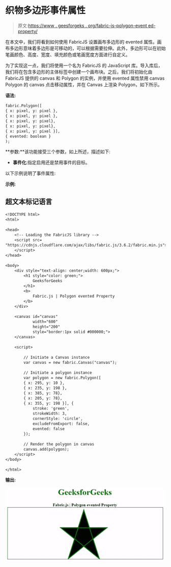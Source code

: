 # 织物多边形事件属性

> 原文:[https://www . geesforgeks . org/fabric-js-polygon-event ed-property/](https://www.geeksforgeeks.org/fabric-js-polygon-evented-property/)

在本文中，我们将看到如何使用 FabricJS 设置画布多边形的 evented 属性。画布多边形意味着多边形是可移动的，可以根据需要拉伸。此外，多边形可以在初始笔画颜色、高度、宽度、填充颜色或笔画宽度方面进行自定义。

为了实现这一点，我们将使用一个名为 FabricJS 的 JavaScript 库。导入库后，我们将在包含多边形的主体标签中创建一个画布块。之后，我们将初始化由 FabricJS 提供的 canvas 和 Polygon 的实例，并使用 evented 属性禁用 canvas Polygon 的 canvas 点击移动属性，并在 Canvas 上渲染 Polygon，如下所示。

**语法:**

```
fabric.Polygon([
{ x: pixel, y: pixel },
{ x: pixel, y: pixel },
{ x: pixel, y: pixel},
{ x: pixel, y: pixel},
{ x: pixel, y: pixel }],
{ evented: boolean }
);
```

**参数:**该功能接受三个参数，如上所述，描述如下:

*   **事件化**:指定启用还是禁用事件的目标。

以下示例说明了事件属性:

**示例:**

## 超文本标记语言

```
<!DOCTYPE html> 
<html> 

<head> 
    <!-- Loading the FabricJS library -->
    <script src= 
"https://cdnjs.cloudflare.com/ajax/libs/fabric.js/3.6.2/fabric.min.js"> 
    </script> 
</head> 

<body> 
    <div style="text-align: center;width: 600px;"> 
        <h1 style="color: green;"> 
            GeeksforGeeks 
        </h1> 
        <b> 
            Fabric.js | Polygon evented Property 
        </b> 
    </div> 

    <canvas id="canvas"
            width="600"
            height="200"
            style="border:1px solid #000000;"> 
    </canvas> 

    <script> 

        // Initiate a Canvas instance 
        var canvas = new fabric.Canvas("canvas"); 

        // Initiate a polygon instance 
        var polygon = new fabric.Polygon([ 
        { x: 295, y: 10 }, 
        { x: 235, y: 198 }, 
        { x: 385, y: 78}, 
        { x: 205, y: 78}, 
        { x: 355, y: 198 }], { 
            stroke: 'green', 
            strokeWidth: 3, 
            cornerStyle: 'circle', 
            excludeFromExport: false,
            evented: false
        }); 

        // Render the polygon in canvas 
        canvas.add(polygon); 
    </script> 
</body> 

</html>
```

**输出:**

![](img/4b9edcc1e4f70670bf03f34ca513db00.png)